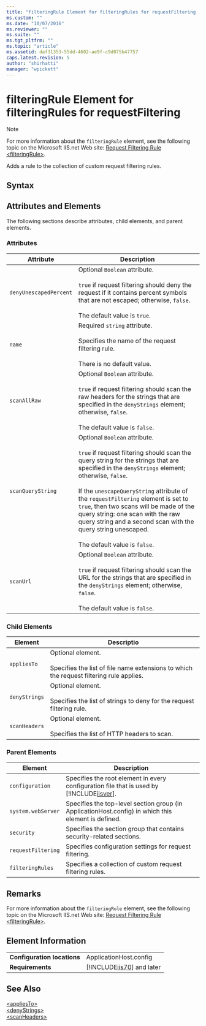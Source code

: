 ```yaml
---
title: "filteringRule Element for filteringRules for requestFiltering | Microsoft Docs"
ms.custom: ""
ms.date: "10/07/2016"
ms.reviewer: ""
ms.suite: ""
ms.tgt_pltfrm: ""
ms.topic: "article"
ms.assetid: daf31353-55dd-4602-ae9f-c9d075b47757
caps.latest.revision: 5
author: "shirhatti"
manager: "wpickett"
---
```

# filteringRule Element for filteringRules for requestFiltering
> [!NOTE]
>  For more information about the `filteringRule` element, see the following topic on the Microsoft IIS.net Web site: [Request Filtering Rule \<filteringRule>](http://www.iis.net/ConfigReference/system.webServer/security/requestFiltering/filteringRules/filteringRule).  
  
 Adds a rule to the collection of custom request filtering rules.  
  
## Syntax  
  
## Attributes and Elements  
 The following sections describe attributes, child elements, and parent elements.  
  
### Attributes  
  
|Attribute|Description|  
|---------------|-----------------|  
|`denyUnescapedPercent`|Optional `Boolean` attribute.<br /><br /> `true` if request filtering should deny the request if it contains percent symbols that are not escaped; otherwise, `false`.<br /><br /> The default value is `true`.|  
|`name`|Required `string` attribute.<br /><br /> Specifies the name of the request filtering rule.<br /><br /> There is no default value.|  
|`scanAllRaw`|Optional `Boolean` attribute.<br /><br /> `true` if request filtering should scan the raw headers for the strings that are specified in the `denyStrings` element; otherwise, `false`.<br /><br /> The default value is `false`.|  
|`scanQueryString`|Optional `Boolean` attribute.<br /><br /> `true` if request filtering should scan the query string for the strings that are specified in the `denyStrings` element; otherwise, `false`.<br /><br /> If the `unescapeQueryString` attribute of the `requestFiltering` element is set to `true`, then two scans will be made of the query string: one scan with the raw query string and a second scan with the query string unescaped.<br /><br /> The default value is `false`.|  
|`scanUrl`|Optional `Boolean` attribute.<br /><br /> `true` if request filtering should scan the URL for the strings that are specified in the `denyStrings` element; otherwise, `false`.<br /><br /> The default value is `false`.|  
  
### Child Elements  
  
|Element|Descriptio|  
|-------------|----------------|  
|`appliesTo`|Optional element.<br /><br /> Specifies the list of file name extensions to which the request filtering rule applies.|  
|`denyStrings`|Optional element.<br /><br /> Specifies the list of strings to deny for the request filtering rule.|  
|`scanHeaders`|Optional element.<br /><br /> Specifies the list of HTTP headers to scan.|  
  
### Parent Elements  
  
|Element|Description|  
|-------------|-----------------|  
|`configuration`|Specifies the root element in every configuration file that is used by [!INCLUDE[iisver](../../reference/admin/includes/iisver-md.md)].|  
|`system.webServer`|Specifies the top-level section group (in ApplicationHost.config) in which this element is defined.|  
|`security`|Specifies the section group that contains security-related sections.|  
|`requestFiltering`|Specifies configuration settings for request filtering.|  
|`filteringRules`|Specifies a collection of custom request filtering rules.|  
  
## Remarks  
 For more information about the `filteringRule` element, see the following topic on the Microsoft IIS.net Web site: [Request Filtering Rule \<filteringRule>](http://www.iis.net/ConfigReference/system.webServer/security/requestFiltering/filteringRules/filteringRule).  
  
## Element Information  
  
|||  
|-|-|  
|**Configuration locations**|ApplicationHost.config|  
|**Requirements**|[!INCLUDE[iis70](../../reference/admin/includes/iis70-md.md)] and later|  
  
## See Also  
 [\<appliesTo>](../../reference/admin/appliesto-element-for-filteringrule-for-filteringrules.md)   
 [\<denyStrings>](../../reference/admin/denystrings-element-for-filteringrule-for-filteringrules.md)   
 [\<scanHeaders>](../../reference/admin/scanheaders-element-for-filteringrule-for-filteringrules.md)